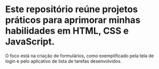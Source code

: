 # Este repositório reúne projetos práticos para aprimorar minhas habilidades em HTML, CSS e JavaScript. <br />
O foco está na criação de formulários, como exemplificado pela tela de login e pelo aplicativo de lista de tarefas desenvolvidos.
